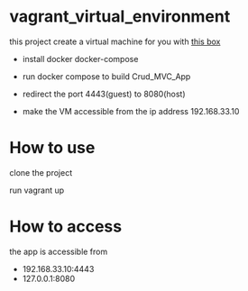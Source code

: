 ﻿# vagrant_virtual_environment
this project create a virtual machine for you with [this box](https://app.vagrantup.com/ubuntu/boxes/bionic64)

* install docker docker-compose 

* run docker compose to build Crud_MVC_App

* redirect the port 4443(guest) to 8080(host)

* make the VM accessible from the ip address 192.168.33.10

# How to use

clone the project

run vagrant up

# How to access

the app is accessible from 

- 192.168.33.10:4443
- 127.0.0.1:8080



